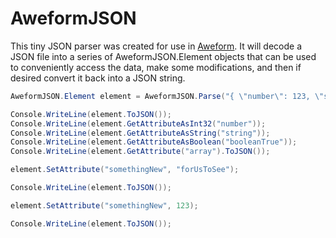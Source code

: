 # AweformJSON
This tiny JSON parser was created for use in [Aweform](https://aweform.com). It will decode a JSON file into a series of AweformJSON.Element objects that can be used to conveniently access the data, make some modifications, and then if desired convert it back into a JSON string.

```c#
AweformJSON.Element element = AweformJSON.Parse("{ \"number\": 123, \"string\": \"Hello World\", \"booleanTrue\": true, \"booleanFalse\": false, \"array\": [ \"string\", 123, true, false, null ], \"nullVariable\": null, \"object\": { \"subArray\": [ { \"with\": \"objects\" } ] } }");

Console.WriteLine(element.ToJSON());
Console.WriteLine(element.GetAttributeAsInt32("number"));
Console.WriteLine(element.GetAttributeAsString("string"));
Console.WriteLine(element.GetAttributeAsBoolean("booleanTrue"));
Console.WriteLine(element.GetAttribute("array").ToJSON());

element.SetAttribute("somethingNew", "forUsToSee");

Console.WriteLine(element.ToJSON());

element.SetAttribute("somethingNew", 123);

Console.WriteLine(element.ToJSON());
```
